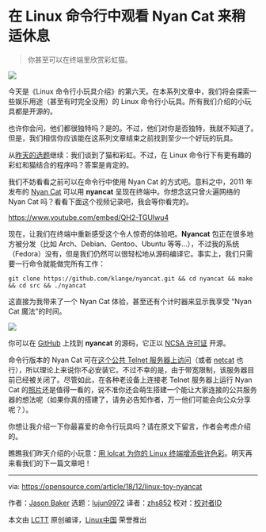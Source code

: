 [#]: collector: (lujun9972)
[#]: translator: (zhs852)
[#]: reviewer: ( )
[#]: publisher: ( )
[#]: subject: (Take a break at the Linux command line with Nyan Cat)
[#]: via: (https://opensource.com/article/18/12/linux-toy-nyancat)
[#]: author: (Jason Baker https://opensource.com/users/jason-baker)
[#]: url: ( )

在 Linux 命令行中观看 Nyan Cat 来稍适休息
======
> 你甚至可以在终端里欣赏彩虹猫。

![](https://opensource.com/sites/default/files/styles/image-full-size/public/uploads/linux-toy-nyancat.png?itok=eg1aEmBw)

今天是《Linux 命令行小玩具介绍》的第六天。在本系列文章中，我们将会探索一些娱乐用途（甚至有时完全没用）的 Linux 命令行小玩具。所有我们介绍的小玩具都是开源的。

也许你会问，他们都很独特吗？是的。不过，他们对你是否独特，我就不知道了。但是，我们相信你应该能在这系列文章结束之前找到至少一个好玩的玩具。

从[昨天的选题][1]继续：我们谈到了猫和彩虹。不过，在 Linux 命令行下有更有趣的彩虹和猫结合的程序吗？答案是肯定的。

我们不妨看看之前可以在命令行中使用 Nyan Cat 的方式吧。意料之中，2011 年发布的 [Nyan Cat][2] 可以用 **nyancat** 呈现在终端中。你想念这只曾火遍网络的 Nyan Cat 吗？看看下面这个视频记录吧，我会等你看完的。

<https://www.youtube.com/embed/QH2-TGUlwu4>

现在，让我们在终端中重新感受这个令人惊奇的体验吧。**Nyancat** 包正在很多地方被分发（比如 Arch、Debian、Gentoo、Ubuntu 等等…），不过我的系统（Fedora）没有，但是我们仍然可以很轻松地从源码编译它。事实上，我们只需要一行命令就能做完所有工作：

```
git clone https://github.com/klange/nyancat.git && cd nyancat && make && cd src && ./nyancat
```

这直接为我带来了一个 Nyan Cat 体验，甚至还有个计时器来显示我享受 “Nyan Cat 魔法”的时间。

![](https://opensource.com/sites/default/files/uploads/linux-toy-nyancat-animated.gif)

你可以在 [GitHub][3] 上找到 **nyancat** 的源码，它正以 [NCSA 许可证][4] 开源。

命令行版本的 Nyan Cat 可在[这个公共 Telnet 服务器上访问][5]（或者 [netcat][6] 也行），所以理论上来说你不必安装它。不过不幸的是，由于带宽限制，该服务器目前已经被关闭了。尽管如此，在各种老设备上连接老 Telnet 服务器上运行 Nyan Cat 的[照片][5]还是值得一看的，说不准你还会萌生搭建一个能让大家连接的公共服务器的想法呢（如果你真的搭建了，请务必告知作者，万一他们可能会向公众分享呢？）。

你想让我介绍一下你最喜爱的命令行玩具吗？请在原文下留言，作者会考虑介绍的。

瞧瞧我们昨天介绍的小玩意：[用 lolcat 为你的 Linux 终端增添些许色彩][1]。明天再来看我们的下一篇文章吧！

--------------------------------------------------------------------------------

via: https://opensource.com/article/18/12/linux-toy-nyancat

作者：[Jason Baker][a]
选题：[lujun9972][b]
译者：[zhs852](https://github.com/zhs852)
校对：[校对者ID](https://github.com/校对者ID)

本文由 [LCTT](https://github.com/LCTT/TranslateProject) 原创编译，[Linux中国](https://linux.cn/) 荣誉推出

[a]: https://opensource.com/users/jason-baker
[b]: https://github.com/lujun9972
[1]: https://opensource.com/article/18/12/linux-toy-lolcat
[2]: https://en.wikipedia.org/wiki/Nyan_Cat
[3]: https://github.com/klange/nyancat
[4]: http://en.wikipedia.org/wiki/University_of_Illinois/NCSA_Open_Source_License
[5]: http://nyancat.dakko.us/
[6]: http://netcat.sourceforge.net/
